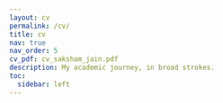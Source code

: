 ```yaml
---
layout: cv
permalink: /cv/
title: cv
nav: true
nav_order: 5
cv_pdf: cv_saksham_jain.pdf
description: My academic journey, in broad strokes.
toc:
  sidebar: left
---
```


